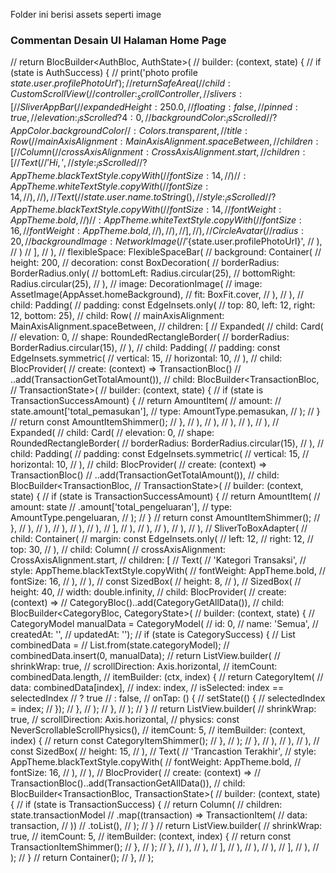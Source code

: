 Folder ini berisi assets seperti image

### Commentan Desain UI Halaman Home Page

// return BlocBuilder<AuthBloc, AuthState>(
// builder: (context, state) {
// if (state is AuthSuccess) {
// print('photo profile ${state.user.profilePhotoUrl}');
    //       return SafeArea(
    //         child: CustomScrollView(
    //           controller: _scrollController,
    //           slivers: [
    //             SliverAppBar(
    //               expandedHeight: 250.0,
    //               floating: false,
    //               pinned: true,
    //               elevation: _isScrolled ? 4 : 0,
    //               backgroundColor: _isScrolled
    //                   ? AppColor.backgroundColor
    //                   : Colors.transparent,
    //               title: Row(
    //                 mainAxisAlignment: MainAxisAlignment.spaceBetween,
    //                 children: [
    //                   Column(
    //                     crossAxisAlignment: CrossAxisAlignment.start,
    //                     children: [
    //                       Text(
    //                         'Hi,',
    //                         style: _isScrolled
    //                             ? AppTheme.blackTextStyle.copyWith(
    //                                 fontSize: 14,
    //                               )
    //                             : AppTheme.whiteTextStyle.copyWith(
    //                                 fontSize: 14,
    //                               ),
    //                       ),
    //                       Text(
    //                         state.user.name.toString(),
    //                         style: _isScrolled
    //                             ? AppTheme.blackTextStyle.copyWith(
    //                                 fontSize: 14,
    //                                 fontWeight: AppTheme.bold,
    //                               )
    //                             : AppTheme.whiteTextStyle.copyWith(
    //                                 fontSize: 16,
    //                                 fontWeight: AppTheme.bold,
    //                               ),
    //                       ),
    //                     ],
    //                   ),
    //                   CircleAvatar(
    //                     radius: 20,
    //                     backgroundImage: NetworkImage(
    //                       '${state.user.profilePhotoUrl}',
// ),
// )
// ],
// ),
// flexibleSpace: FlexibleSpaceBar(
// background: Container(
// height: 200,
// decoration: const BoxDecoration(
// borderRadius: BorderRadius.only(
// bottomLeft: Radius.circular(25),
// bottomRight: Radius.circular(25),
// ),
// image: DecorationImage(
// image: AssetImage(AppAsset.homeBackground),
// fit: BoxFit.cover,
// ),
// ),
// child: Padding(
// padding: const EdgeInsets.only(
// top: 80, left: 12, right: 12, bottom: 25),
// child: Row(
// mainAxisAlignment: MainAxisAlignment.spaceBetween,
// children: [
// Expanded(
// child: Card(
// elevation: 0,
// shape: RoundedRectangleBorder(
// borderRadius: BorderRadius.circular(15),
// ),
// child: Padding(
// padding: const EdgeInsets.symmetric(
// vertical: 15,
// horizontal: 10,
// ),
// child: BlocProvider(
// create: (context) => TransactionBloc()
// ..add(TransactionGetTotalAmount()),
// child: BlocBuilder<TransactionBloc,
// TransactionState>(
// builder: (context, state) {
// if (state is TransactionSuccessAmount) {
// return AmountItem(
// amount:
// state.amount['total_pemasukan'],
// type: AmountType.pemasukan,
// );
// }
// return const AmountItemShimmer();
// },
// ),
// ),
// ),
// ),
// ),
// Expanded(
// child: Card(
// elevation: 0,
// shape: RoundedRectangleBorder(
// borderRadius: BorderRadius.circular(15),
// ),
// child: Padding(
// padding: const EdgeInsets.symmetric(
// vertical: 15,
// horizontal: 10,
// ),
// child: BlocProvider(
// create: (context) => TransactionBloc()
// ..add(TransactionGetTotalAmount()),
// child: BlocBuilder<TransactionBloc,
// TransactionState>(
// builder: (context, state) {
// if (state is TransactionSuccessAmount) {
// return AmountItem(
// amount: state
// .amount['total_pengeluaran'],
// type: AmountType.pengeluaran,
// );
// }
// return const AmountItemShimmer();
// },
// ),
// ),
// ),
// ),
// ),
// ],
// ),
// ),
// ),
// ),
// ),
// SliverToBoxAdapter(
// child: Container(
// margin: const EdgeInsets.only(
// left: 12,
// right: 12,
// top: 30,
// ),
// child: Column(
// crossAxisAlignment: CrossAxisAlignment.start,
// children: [
// Text(
// 'Kategori Transaksi',
// style: AppTheme.blackTextStyle.copyWith(
// fontWeight: AppTheme.bold,
// fontSize: 16,
// ),
// ),
// const SizedBox(
// height: 8,
// ),
// SizedBox(
// height: 40,
// width: double.infinity,
// child: BlocProvider(
// create: (context) =>
// CategoryBloc()..add(CategoryGetAllData()),
// child: BlocBuilder<CategoryBloc, CategoryState>(
// builder: (context, state) {
// CategoryModel manualData = CategoryModel(
// id: 0,
// name: 'Semua',
// createdAt: '',
// updatedAt: '');
// if (state is CategorySuccess) {
// List<CategoryModel> combinedData =
// List.from(state.categoryModel);
// combinedData.insert(0, manualData);
// return ListView.builder(
// shrinkWrap: true,
// scrollDirection: Axis.horizontal,
// itemCount: combinedData.length,
// itemBuilder: (ctx, index) {
// return CategoryItem(
// data: combinedData[index],
// index: index,
// isSelected: index == selectedIndex
// ? true
// : false,
// onTap: () {
// setState(() {
// selectedIndex = index;
// });
// },
// );
// },
// );
// }
// return ListView.builder(
// shrinkWrap: true,
// scrollDirection: Axis.horizontal,
// physics: const NeverScrollableScrollPhysics(),
// itemCount: 5,
// itemBuilder: (context, index) {
// return const CategoryItemShimmer();
// },
// );
// },
// ),
// ),
// ),
// const SizedBox(
// height: 15,
// ),
// Text(
// 'Trancastion Terakhir',
// style: AppTheme.blackTextStyle.copyWith(
// fontWeight: AppTheme.bold,
// fontSize: 16,
// ),
// ),
// BlocProvider(
// create: (context) =>
// TransactionBloc()..add(TransactionGetAllData()),
// child: BlocBuilder<TransactionBloc, TransactionState>(
// builder: (context, state) {
// if (state is TransactionSuccess) {
// return Column(
// children: state.transactionModel
// .map((transaction) => TransactionItem(
// data: transaction,
// ))
// .toList(),
// );
// }
// return ListView.builder(
// shrinkWrap: true,
// itemCount: 5,
// itemBuilder: (context, index) {
// return const TransactionItemShimmer();
// },
// );
// },
// ),
// ),
// ],
// ),
// ),
// ),
// ],
// ),
// );
// }
// return Container();
// },
// );
